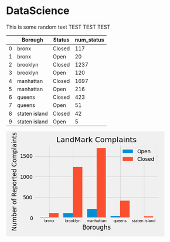 # DataScience

This is some random text
TEST TEST TEST 

|        | Borough | Status | num_status |
|--------|---------|--------|------------|
0        |  bronx  | Closed |     117    |
1        |  bronx  |  Open  |     20     |
2        |brooklyn | Closed |     1237   |
3        |brooklyn |  Open  |     120    |
4        |manhattan| Closed |     1697   |
5        |manhattan|  Open  |     216    |
6        |queens   | Closed |     423    |
7        |queens   |  Open  |     51     |
8        |staten island|  Closed |          42 |
9        |staten island|    Open |          5  |

![graph](landmark.png)

